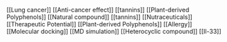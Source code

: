 [[Lung cancer]]
[[Anti-cancer effect]]
[[tannins]]
[[Plant-derived Polyphenols]]
[[Natural compound]]
[[tannins]]
[[Nutraceuticals]]
[[Therapeutic Potential]]
[[Plant-derived Polyphenols]]
[[Allergy]]
[[Molecular docking]]
[[MD simulation]]
[[Heterocyclic compound]]
[[Il-33]]
